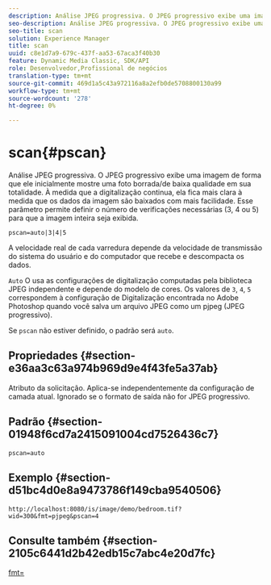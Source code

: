 ```yaml
---
description: Análise JPEG progressiva. O JPEG progressivo exibe uma imagem de forma que ele inicialmente mostre uma foto borrada/de baixa qualidade em sua totalidade. À medida que a digitalização continua, ela fica mais clara à medida que os dados da imagem são baixados com mais facilidade. Esse parâmetro permite definir o número de verificações necessárias (3, 4 ou 5) para que a imagem inteira seja exibida.
seo-description: Análise JPEG progressiva. O JPEG progressivo exibe uma imagem de forma que ele inicialmente mostre uma foto borrada/de baixa qualidade em sua totalidade. À medida que a digitalização continua, ela fica mais clara à medida que os dados da imagem são baixados com mais facilidade. Esse parâmetro permite definir o número de verificações necessárias (3, 4 ou 5) para que a imagem inteira seja exibida.
seo-title: scan
solution: Experience Manager
title: scan
uuid: c8e1d7a9-679c-437f-aa53-67aca3f40b30
feature: Dynamic Media Classic, SDK/API
role: Desenvolvedor,Profissional de negócios
translation-type: tm+mt
source-git-commit: 469d1a5c43a972116a8a2efb0de5708800130a99
workflow-type: tm+mt
source-wordcount: '278'
ht-degree: 0%

---
```



# scan{#pscan}

Análise JPEG progressiva. O JPEG progressivo exibe uma imagem de forma que ele inicialmente mostre uma foto borrada/de baixa qualidade em sua totalidade. À medida que a digitalização continua, ela fica mais clara à medida que os dados da imagem são baixados com mais facilidade. Esse parâmetro permite definir o número de verificações necessárias (3, 4 ou 5) para que a imagem inteira seja exibida.

`pscan=auto|3|4|5`

A velocidade real de cada varredura depende da velocidade de transmissão do sistema do usuário e do computador que recebe e descompacta os dados.

`Auto` O usa as configurações de digitalização computadas pela biblioteca JPEG independente e depende do modelo de cores. Os valores de `3`, `4`, `5` correspondem à configuração de Digitalização encontrada no Adobe Photoshop quando você salva um arquivo JPEG como um pjpeg (JPEG progressivo).

Se `pscan` não estiver definido, o padrão será `auto`.

## Propriedades {#section-e36aa3c63a974b969d9e4f43fe5a37ab}

Atributo da solicitação. Aplica-se independentemente da configuração de camada atual. Ignorado se o formato de saída não for JPEG progressivo.

## Padrão {#section-01948f6cd7a2415091004cd7526436c7}

`pscan=auto`

## Exemplo {#section-d51bc4d0e8a9473786f149cba9540506}

`http://localhost:8080/is/image/demo/bedroom.tif?wid=300&fmt=pjpeg&pscan=4`

## Consulte também {#section-2105c6441d2b42edb15c7abc4e20d7fc}

[fmt=](../../../../../is-api/http-ref/image-serving-api-ref/c-http-protocol-reference/c-command-reference/r-is-http-fmt.md#reference-cdf10043423b45ba9fe15157fb3ae37a)
